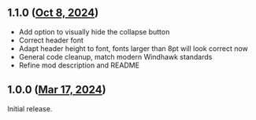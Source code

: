 ## 1.1.0 ([Oct 8, 2024](https://github.com/ramensoftware/windhawk-mods/blob/733d035afe561ca4d014aa436c66d536a2702696/mods/classic-list-group-fix.wh.cpp))

- Add option to visually hide the collapse button
- Correct header font
- Adapt header height to font, fonts larger than 8pt will look correct now
- General code cleanup, match modern Windhawk standards
- Refine mod description and README

## 1.0.0 ([Mar 17, 2024](https://github.com/ramensoftware/windhawk-mods/blob/9f13ec63f3423f6210960e7915e98a57b21bf5b7/mods/classic-list-group-fix.wh.cpp))

Initial release.
